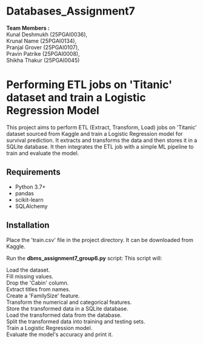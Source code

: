 # Databases_Assignment7  

**Team Members :**  
Kunal Deshmukh (25PGAI0036),  
Krunal Name (25PGAI0134),  
Pranjal Grover (25PGAI0107),  
Pravin Patrike (25PGAI0008),  
Shikha Thakur (25PGAI0045)


# Performing ETL jobs on 'Titanic' dataset and train a Logistic Regression Model

This project aims to perform ETL (Extract, Transform, Load) jobs on 'Titanic' dataset sourced from Kaggle and train a Logistic Regression model for survival prediction. It extracts and transforms the data and then stores it in a SQLite database. It then integrates the ETL job with a simple ML pipeline to train and evaluate the model.

## Requirements

- Python 3.7+
- pandas
- scikit-learn
- SQLAlchemy

## Installation


Place the 'train.csv' file in the project directory. It can be downloaded from Kaggle.

Run the **dbms_assignment7_group6.py** script:
This script will:

Load the dataset.  
Fill missing values.  
Drop the 'Cabin' column.  
Extract titles from names.  
Create a 'FamilySize' feature.  
Transform the numerical and categorical features.  
Store the transformed data in a SQLite database.  
Load the transformed data from the database.  
Split the transformed data into training and testing sets.  
Train a Logistic Regression model.  
Evaluate the model's accuracy and print it.
